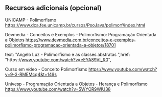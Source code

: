 ## Recursos adicionais (opcional)
UNICAMP - Polimorfismo https://www.dca.fee.unicamp.br/cursos/PooJava/polimorf/index.html


Devmedia - Conceitos e Exemplos – Polimorfismo: Programação Orientada a Objetos https://www.devmedia.com.br/conceitos-e-exemplos-polimorfismo-programacao-orientada-a-objetos/18701


text: "Angelo Luz - Polimorfismo e as classes abstratas ",href: "https:\/\/www.youtube.com/watch?v=eEYA89VI_R0",


Curso em vídeo - Conceito Polimorfismo  https://www.youtube.com/watch?v=9-3-RMEMcq4&t=149s


Univesp - Programação Orientada a Objetos - Herança e Polimorfismo  https://www.youtube.com/watch?v=5WYOR9WlU38
